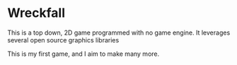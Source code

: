 # Wreckfall

This is a top down, 2D game programmed with no game engine. It leverages several open source graphics libraries

This is my first game, and I aim to make many more.